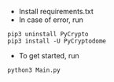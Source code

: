 - Install requirements.txt
- In case of error, run
```
pip3 uninstall PyCrypto
pip3 install -U PyCryptodome
```
- To get started, run 
```
python3 Main.py
```